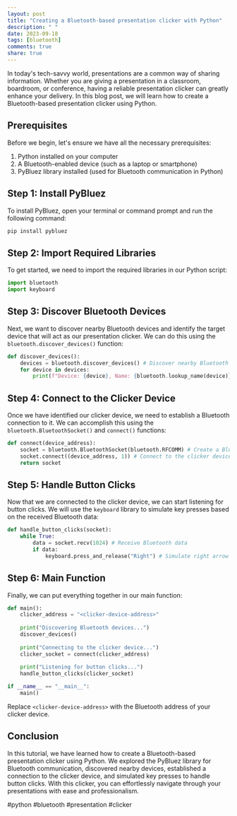 ```yaml
---
layout: post
title: "Creating a Bluetooth-based presentation clicker with Python"
description: " "
date: 2023-09-18
tags: [bluetooth]
comments: true
share: true
---
```


In today's tech-savvy world, presentations are a common way of sharing information. Whether you are giving a presentation in a classroom, boardroom, or conference, having a reliable presentation clicker can greatly enhance your delivery. In this blog post, we will learn how to create a Bluetooth-based presentation clicker using Python.

## Prerequisites

Before we begin, let's ensure we have all the necessary prerequisites:

1. Python installed on your computer
2. A Bluetooth-enabled device (such as a laptop or smartphone)
3. PyBluez library installed (used for Bluetooth communication in Python)

## Step 1: Install PyBluez

To install PyBluez, open your terminal or command prompt and run the following command:

```bash
pip install pybluez
```

## Step 2: Import Required Libraries

To get started, we need to import the required libraries in our Python script:

```python
import bluetooth
import keyboard
```

## Step 3: Discover Bluetooth Devices

Next, we want to discover nearby Bluetooth devices and identify the target device that will act as our presentation clicker. We can do this using the `bluetooth.discover_devices()` function:

```python
def discover_devices():
    devices = bluetooth.discover_devices() # Discover nearby Bluetooth devices
    for device in devices:
        print(f"Device: {device}, Name: {bluetooth.lookup_name(device)}")
```

## Step 4: Connect to the Clicker Device

Once we have identified our clicker device, we need to establish a Bluetooth connection to it. We can accomplish this using the `bluetooth.BluetoothSocket()` and `connect()` functions:

```python
def connect(device_address):
    socket = bluetooth.BluetoothSocket(bluetooth.RFCOMM) # Create a Bluetooth socket
    socket.connect((device_address, 1)) # Connect to the clicker device
    return socket
```

## Step 5: Handle Button Clicks

Now that we are connected to the clicker device, we can start listening for button clicks. We will use the `keyboard` library to simulate key presses based on the received Bluetooth data:

```python
def handle_button_clicks(socket):
    while True:
        data = socket.recv(1024) # Receive Bluetooth data
        if data:
            keyboard.press_and_release("Right") # Simulate right arrow key press
```

## Step 6: Main Function

Finally, we can put everything together in our main function:

```python
def main():
    clicker_address = "<clicker-device-address>"
    
    print("Discovering Bluetooth devices...")
    discover_devices()
    
    print("Connecting to the clicker device...")
    clicker_socket = connect(clicker_address)
    
    print("Listening for button clicks...")
    handle_button_clicks(clicker_socket)

if __name__ == "__main__":
    main()
```

Replace `<clicker-device-address>` with the Bluetooth address of your clicker device.

## Conclusion

In this tutorial, we have learned how to create a Bluetooth-based presentation clicker using Python. We explored the PyBluez library for Bluetooth communication, discovered nearby devices, established a connection to the clicker device, and simulated key presses to handle button clicks. With this clicker, you can effortlessly navigate through your presentations with ease and professionalism.

#python #bluetooth #presentation #clicker